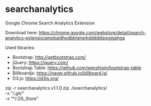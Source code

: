 # searchanalytics
Google Chrome Search Analytics Extension

Download here:
https://chrome.google.com/webstore/detail/search-analytics-extensio/amobaldhodbblgmphdddddippgjgphga

Used libraries:
- Bootstrap: http://getbootstrap.com/
- jQuery: https://jquery.com/
- Bootstrap Table: https://github.com/wenzhixin/bootstrap-table
- Billboardjs: https://naver.github.io/billboard.js/
- D3.js: https://d3js.org/

zip -r searchanalytics.v1.1.0.zip ./searchanalytics/ \
  -x "*/.git/*" \
  -x "*/.DS_Store"

